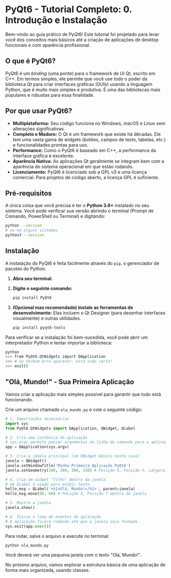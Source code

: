 # PyQt6 - Tutorial Completo: 0. Introdução e Instalação

Bem-vindo ao guia prático de PyQt6! Este tutorial foi projetado para levar você dos conceitos mais básicos até a criação de aplicações de desktop funcionais e com aparência profissional.

## O que é PyQt6?

PyQt6 é um _binding_ (uma ponte) para o framework de UI Qt, escrito em C++. Em termos simples, ele permite que você use todo o poder da biblioteca Qt para criar interfaces gráficas (GUIs) usando a linguagem Python, que é muito mais simples e produtiva. É uma das bibliotecas mais populares e robustas para essa finalidade.

## Por que usar PyQt6?

- **Multiplataforma:** Seu código funciona no Windows, macOS e Linux sem alterações significativas.
- **Completo e Maduro:** O Qt é um framework que existe há décadas. Ele tem uma vasta gama de widgets (botões, campos de texto, tabelas, etc.) e funcionalidades prontas para uso.
- **Performance:** Como o PyQt6 é baseado em C++, a performance da interface gráfica é excelente.
- **Aparência Nativa:** As aplicações Qt geralmente se integram bem com a aparência do sistema operacional em que estão rodando.
- **Licenciamento:** PyQt6 é licenciado sob a GPL v3 e uma licença comercial. Para projetos de código aberto, a licença GPL é suficiente.

## Pré-requisitos

A única coisa que você precisa é ter o **Python 3.6+** instalado no seu sistema. Você pode verificar sua versão abrindo o terminal (Prompt de Comando, PowerShell ou Terminal) e digitando:

```bash
python --version
# ou em alguns sistemas
python3 --version
```

## Instalação

A instalação do PyQt6 é feita facilmente através do `pip`, o gerenciador de pacotes do Python.

1.  **Abra seu terminal.**
2.  **Digite o seguinte comando:**

    ```bash
    pip install PyQt6
    ```

3.  **(Opcional mas recomendado) Instale as ferramentas de desenvolvimento:** Elas incluem o Qt Designer (para desenhar interfaces visualmente) e outras utilidades.

    ```bash
    pip install pyqt6-tools
    ```

Para verificar se a instalação foi bem-sucedida, você pode abrir um interpretador Python e tentar importar a biblioteca:

```bash
python
>>> from PyQt6.QtWidgets import QApplication
>>> # Se nenhum erro aparecer, está tudo certo!
>>> exit()
```

## "Olá, Mundo!" - Sua Primeira Aplicação

Vamos criar a aplicação mais simples possível para garantir que tudo está funcionando.

Crie um arquivo chamado `ola_mundo.py` e cole o seguinte código:

```python
# 1. Importações necessárias
import sys
from PyQt6.QtWidgets import QApplication, QWidget, QLabel

# 2. Cria uma instância da aplicação
# sys.argv permite passar argumentos da linha de comando para a aplicação
app = QApplication(sys.argv)

# 3. Cria a janela principal (um QWidget básico neste caso)
janela = QWidget()
janela.setWindowTitle('Minha Primeira Aplicação PyQt6')
janela.setGeometry(200, 200, 300, 150) # Posição X, Posição Y, Largura, Altura

# 4. Cria um widget "filho" dentro da janela
# Um QLabel é usado para exibir texto
hello_msg = QLabel('<h1>Olá, Mundo!</h1>', parent=janela)
hello_msg.move(80, 60) # Posição X, Posição Y dentro da janela

# 5. Mostra a janela
janela.show()

# 6. Inicia o loop de eventos da aplicação
# A aplicação ficará rodando até que a janela seja fechada
sys.exit(app.exec())
```

Para rodar, salve o arquivo e execute no terminal:

```bash
python ola_mundo.py
```

Você deverá ver uma pequena janela com o texto "Olá, Mundo!".

No próximo arquivo, vamos explorar a estrutura básica de uma aplicação de forma mais organizada, usando classes.
